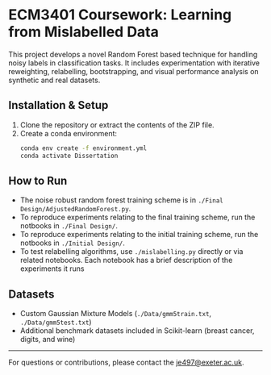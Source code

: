 # ECM3401 Coursework: Learning from Mislabelled Data

This project develops a novel Random Forest based technique for handling noisy labels in classification tasks. It includes experimentation with iterative reweighting, relabelling, bootstrapping, and visual performance analysis on synthetic and real datasets.

## Installation & Setup

1. Clone the repository or extract the contents of the ZIP file.
2. Create a conda environment:
    ```bash
    conda env create -f environment.yml
    conda activate Dissertation
    ```

## How to Run

- The noise robust random forest training scheme is in `./Final Design/AdjustedRandomForest.py`.
- To reproduce experiments relating to the final training scheme, run the notbooks in `./Final Design/`.
- To reproduce experiments relating to the initial training scheme, run the notbooks in `./Initial Design/`.
- To test relabelling algorithms, use `./mislabelling.py` directly or via related notebooks.
Each notebook has a brief description of the experiments it runs

## Datasets

- Custom Gaussian Mixture Models (`./Data/gmm5train.txt`, `./Data/gmm5test.txt`)
- Additional benchmark datasets included in Scikit-learn (breast cancer, digits, and wine)

---

For questions or contributions, please contact the je497@exeter.ac.uk.